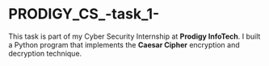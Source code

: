 # PRODIGY_CS_-task_1-
This task is part of my Cyber Security Internship at **Prodigy InfoTech**.   I built a Python program that implements the **Caesar Cipher** encryption and decryption technique.
